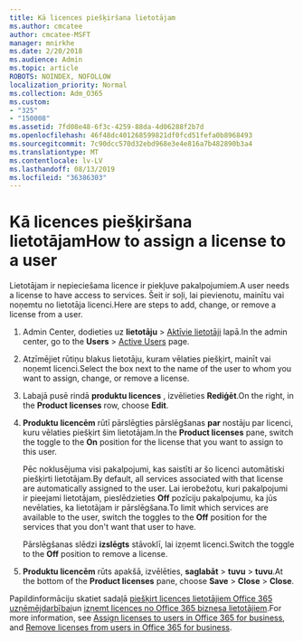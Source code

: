 ```yaml
---
title: Kā licences piešķiršana lietotājam
ms.author: cmcatee
author: cmcatee-MSFT
manager: mnirkhe
ms.date: 2/20/2018
ms.audience: Admin
ms.topic: article
ROBOTS: NOINDEX, NOFOLLOW
localization_priority: Normal
ms.collection: Adm_O365
ms.custom:
- "325"
- "150008"
ms.assetid: 7fd08e48-6f3c-4259-88da-4d06288f2b7d
ms.openlocfilehash: 46f48dc401268599821df0fcd51fefa0b8968493
ms.sourcegitcommit: 7c90dcc570d32ebd968e3e4e816a7b482890b3a4
ms.translationtype: MT
ms.contentlocale: lv-LV
ms.lasthandoff: 08/13/2019
ms.locfileid: "36386303"
---
```

# <a name="how-to-assign-a-license-to-a-user"></a><span data-ttu-id="146b2-102">Kā licences piešķiršana lietotājam</span><span class="sxs-lookup"><span data-stu-id="146b2-102">How to assign a license to a user</span></span>

<span data-ttu-id="146b2-103">Lietotājam ir nepieciešama licence ir piekļuve pakalpojumiem.</span><span class="sxs-lookup"><span data-stu-id="146b2-103">A user needs a license to have access to services.</span></span> <span data-ttu-id="146b2-104">Šeit ir soļi, lai pievienotu, mainītu vai noņemtu no lietotāja licenci.</span><span class="sxs-lookup"><span data-stu-id="146b2-104">Here are steps to add, change, or remove a license from a user.</span></span>
  
1. <span data-ttu-id="146b2-105">Admin Center, dodieties uz **lietotāju** \> [Aktīvie lietotāji](https://go.microsoft.com/fwlink/p/?linkid=834822) lapā.</span><span class="sxs-lookup"><span data-stu-id="146b2-105">In the admin center, go to the **Users** \> [Active Users](https://go.microsoft.com/fwlink/p/?linkid=834822) page.</span></span>

2. <span data-ttu-id="146b2-106">Atzīmējiet rūtiņu blakus lietotāju, kuram vēlaties piešķirt, mainīt vai noņemt licenci.</span><span class="sxs-lookup"><span data-stu-id="146b2-106">Select the box next to the name of the user to whom you want to assign, change, or remove a license.</span></span>

3. <span data-ttu-id="146b2-107">Labajā pusē rindā **produktu licences** , izvēlieties **Rediģēt**.</span><span class="sxs-lookup"><span data-stu-id="146b2-107">On the right, in the **Product licenses** row, choose **Edit**.</span></span>

4. <span data-ttu-id="146b2-108">**Produktu licencēm** rūtī pārslēgties pārslēgšanas **par** nostāju par licenci, kuru vēlaties piešķirt šim lietotājam.</span><span class="sxs-lookup"><span data-stu-id="146b2-108">In the **Product licenses** pane, switch the toggle to the **On** position for the license that you want to assign to this user.</span></span>

    <span data-ttu-id="146b2-109">Pēc noklusējuma visi pakalpojumi, kas saistīti ar šo licenci automātiski piešķirti lietotājam.</span><span class="sxs-lookup"><span data-stu-id="146b2-109">By default, all services associated with that license are automatically assigned to the user.</span></span> <span data-ttu-id="146b2-110">Lai ierobežotu, kuri pakalpojumi ir pieejami lietotājam, pieslēdzieties **Off** pozīciju pakalpojumu, ka jūs nevēlaties, ka lietotājam ir pārslēgšana.</span><span class="sxs-lookup"><span data-stu-id="146b2-110">To limit which services are available to the user, switch the toggles to the **Off** position for the services that you don't want that user to have.</span></span>

    <span data-ttu-id="146b2-111">Pārslēgšanas slēdzi **izslēgts** stāvoklī, lai izņemt licenci.</span><span class="sxs-lookup"><span data-stu-id="146b2-111">Switch the toggle to the **Off** position to remove a license.</span></span>

5. <span data-ttu-id="146b2-112">**Produktu licencēm** rūts apakšā, izvēlēties, **saglabāt** \> **tuvu** \> **tuvu**.</span><span class="sxs-lookup"><span data-stu-id="146b2-112">At the bottom of the **Product licenses** pane, choose **Save** \> **Close** \> **Close**.</span></span>

<span data-ttu-id="146b2-113">Papildinformāciju skatiet sadaļā [piešķirt licences lietotājiem Office 365 uzņēmējdarbībai](https://docs.microsoft.com/en-us/office365/admin/subscriptions-and-billing/assign-licenses-to-users)un [izņemt licences no Office 365 biznesa lietotājiem](https://docs.microsoft.com/en-us/office365/admin/subscriptions-and-billing/remove-licenses-from-users).</span><span class="sxs-lookup"><span data-stu-id="146b2-113">For more information, see [Assign licenses to users in Office 365 for business](https://docs.microsoft.com/en-us/office365/admin/subscriptions-and-billing/assign-licenses-to-users), and [Remove licenses from users in Office 365 for business](https://docs.microsoft.com/en-us/office365/admin/subscriptions-and-billing/remove-licenses-from-users).</span></span>